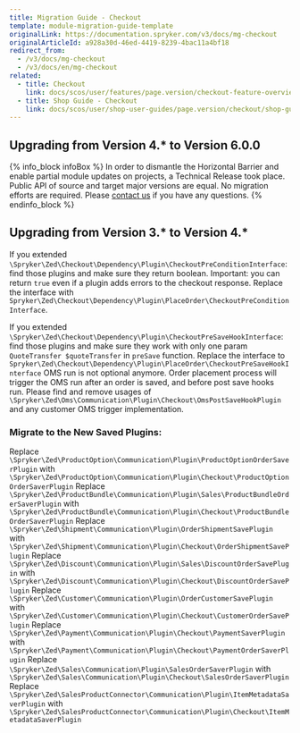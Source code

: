 ```yaml
---
title: Migration Guide - Checkout
template: module-migration-guide-template
originalLink: https://documentation.spryker.com/v3/docs/mg-checkout
originalArticleId: a928a30d-46ed-4419-8239-4bac11a4bf18
redirect_from:
  - /v3/docs/mg-checkout
  - /v3/docs/en/mg-checkout
related:
  - title: Checkout
    link: docs/scos/user/features/page.version/checkout-feature-overview/checkout-feature-overview.html
  - title: Shop Guide - Checkout
    link: docs/scos/user/shop-user-guides/page.version/checkout/shop-guide-checkout.html
---
```


## Upgrading from Version 4.* to Version 6.0.0

{% info_block infoBox %}
In order to dismantle the Horizontal Barrier and enable partial module updates on projects, a Technical Release took place. Public API of source and target major versions are equal. No migration efforts are required. Please [contact us](https://spryker.com/en/support/) if you have any questions.
{% endinfo_block %}

## Upgrading from Version 3.* to Version 4.*

If you extended `\Spryker\Zed\Checkout\Dependency\Plugin\CheckoutPreConditionInterface`: find those plugins and make sure they return boolean. Important: you can return `true` even if a plugin adds errors to the checkout response.            Replace the interface with `Spryker\Zed\Checkout\Dependency\Plugin\PlaceOrder\CheckoutPreConditionInterface`.
        
If you extended `\Spryker\Zed\Checkout\Dependency\Plugin\CheckoutPreSaveHookInterface`: find those plugins and make sure they work with only one param `QuoteTransfer $quoteTransfer` in `preSave` function. Replace the interface to `Spryker\Zed\Checkout\Dependency\Plugin\PlaceOrder\CheckoutPreSaveHookInterface`
OMS run is not optional anymore. Order placement process will trigger the OMS run after an order is saved, and before post save hooks run. Please find and remove usages of `\Spryker\Zed\Oms\Communication\Plugin\Checkout\OmsPostSaveHookPlugin` and any customer OMS trigger implementation.

### Migrate to the New Saved Plugins: 
Replace `\Spryker\Zed\ProductOption\Communication\Plugin\ProductOptionOrderSaverPlugin` with `\Spryker\Zed\ProductOption\Communication\Plugin\Checkout\ProductOptionOrderSaverPlugin`
Replace `\Spryker\Zed\ProductBundle\Communication\Plugin\Sales\ProductBundleOrderSaverPlugin` with `\Spryker\Zed\ProductBundle\Communication\Plugin\Checkout\ProductBundleOrderSaverPlugin`
Replace `\Spryker\Zed\Shipment\Communication\Plugin\OrderShipmentSavePlugin` with `\Spryker\Zed\Shipment\Communication\Plugin\Checkout\OrderShipmentSavePlugin`
Replace `\Spryker\Zed\Discount\Communication\Plugin\Sales\DiscountOrderSavePlugin` with `\Spryker\Zed\Discount\Communication\Plugin\Checkout\DiscountOrderSavePlugin`
Replace `\Spryker\Zed\Customer\Communication\Plugin\OrderCustomerSavePlugin` with `\Spryker\Zed\Customer\Communication\Plugin\Checkout\CustomerOrderSavePlugin`
Replace `\Spryker\Zed\Payment\Communication\Plugin\Checkout\PaymentSaverPlugin` with `\Spryker\Zed\Payment\Communication\Plugin\Checkout\PaymentOrderSaverPlugin`
Replace `\Spryker\Zed\Sales\Communication\Plugin\SalesOrderSaverPlugin` with `\Spryker\Zed\Sales\Communication\Plugin\Checkout\SalesOrderSaverPlugin`
Replace `\Spryker\Zed\SalesProductConnector\Communication\Plugin\ItemMetadataSaverPlugin` with `\Spryker\Zed\SalesProductConnector\Communication\Plugin\Checkout\ItemMetadataSaverPlugin`

<!-- Last review date: Nov 7, 2017-- by Denis Turkov -->
